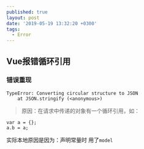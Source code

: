 ```yaml
---
published: true
layout: post
date: '2019-05-19 13:32:20 +0300'
tags:
  - Error
---
```

## Vue报错循环引用

### 错误重现

```
TypeError: Converting circular structure to JSON
    at JSON.stringify (<anonymous>)
```

>原因：在请求中传递的对象有一个循环引用，如：

```
var a = {};
a.b = a;
```

实际本地原因是因为：声明常量时 用了`model`
